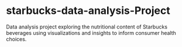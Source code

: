 # starbucks-data-analysis-Project
Data analysis project exploring the nutritional content of Starbucks beverages using visualizations and insights to inform consumer health choices.
